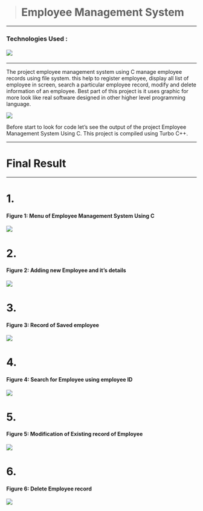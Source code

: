 > # Employee Management System 

------------


### Technologies Used :
#### [![](https://img.icons8.com/color/50/000000/c-programming.png)](https://img.icons8.com/color/50/000000/c-programming.png)


------------


The project employee management system using C manage employee records using file system. this help to register employee, display all list of employee in screen, search a  particular employee record, modify and delete information of an employee. Best part of this project is it uses graphic for more look like real software designed in other higher level programming language.

[![](https://i0.wp.com/ednep.com/wp-content/uploads/2020/06/Employee-Management-System.png?resize=810%2C772&ssl=1)](https://i0.wp.com/ednep.com/wp-content/uploads/2020/06/Employee-Management-System.png?resize=810%2C772&ssl=1)

Before start to look for code let’s see the output of the project Employee Management System Using C. This project is compiled using Turbo C++.

------------
# Final Result

------------
# 1. 
#### Figure 1: Menu of Employee Management System Using C

[![](https://bestengineeringprojects.com/wp-content/uploads/2018/10/employ-management-using-c-menu.png)](https://bestengineeringprojects.com/wp-content/uploads/2018/10/employ-management-using-c-menu.png)
# 2. 
#### Figure 2: Adding new Employee and it’s details

[![](https://bestengineeringprojects.com/wp-content/uploads/2018/10/add-record-in-employee.png)](https://bestengineeringprojects.com/wp-content/uploads/2018/10/add-record-in-employee.png)
# 3. 
#### Figure 3: Record of Saved employee

[![](https://bestengineeringprojects.com/wp-content/uploads/2018/10/all-employee-record.png)](https://bestengineeringprojects.com/wp-content/uploads/2018/10/all-employee-record.png)
# 4. 
####  Figure 4: Search for Employee using employee ID

[![](https://bestengineeringprojects.com/wp-content/uploads/2018/10/search-employee-using-id.png)](https://bestengineeringprojects.com/wp-content/uploads/2018/10/search-employee-using-id.png)
# 5. 
#### Figure 5: Modification of Existing record of Employee

[![](https://bestengineeringprojects.com/wp-content/uploads/2018/10/modify-existing-contact.png)](https://bestengineeringprojects.com/wp-content/uploads/2018/10/modify-existing-contact.png)

# 6. 
#### Figure 6: Delete Employee record

[![](https://bestengineeringprojects.com/wp-content/uploads/2018/10/delete-existing-contact.png)](https://bestengineeringprojects.com/wp-content/uploads/2018/10/delete-existing-contact.png)
